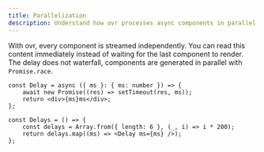 ```yaml
---
title: Parallelization
description: Understand how ovr processes async components in parallel.
---
```


With ovr, every component is streamed independently. You can read this content immediately instead of waiting for the last component to render. The delay does not waterfall, components are generated in parallel with `Promise.race`.

```tsx
const Delay = async ({ ms }: { ms: number }) => {
	await new Promise((res) => setTimeout(res, ms));
	return <div>{ms}ms</div>;
};

const Delays = () => {
	const delays = Array.from({ length: 6 }, (_, i) => i * 200);
	return delays.map((ms) => <Delay ms={ms} />);
};
```
